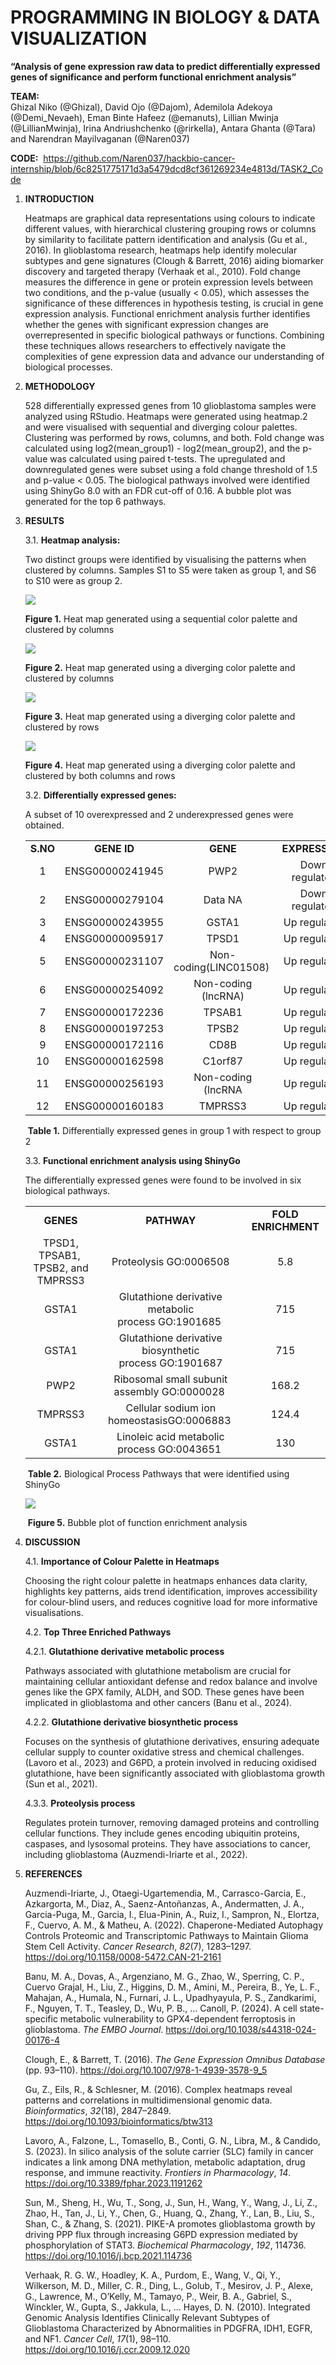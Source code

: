 <!--StartFragment-->

 <h1>PROGRAMMING IN BIOLOGY & DATA VISUALIZATION</h1>

   **“Analysis of gene expression raw data to predict differentially expressed genes of significance and perform functional enrichment analysis”**

**TEAM:**\
Ghizal Niko (@Ghizal), David Ojo (@Dajom), Ademilola Adekoya (@Demi\_Nevaeh), Eman Binte Hafeez (@emanuts), Lillian Mwinja (@LillianMwinja), Irina Andriushchenko (@rirkella), Antara Ghanta (@Tara) and Narendran Mayilvaganan (@Naren037)

**CODE:**  <https://github.com/Naren037/hackbio-cancer-internship/blob/6c8251775171d3a5479dcd8cf361269234e4813d/TASK2_Code>   

1. **INTRODUCTION**

   Heatmaps are graphical data representations using colours to indicate different values, with hierarchical clustering grouping rows or columns by similarity to facilitate pattern identification and analysis (Gu et al., 2016). In glioblastoma       research, heatmaps help identify molecular subtypes and gene signatures (Clough & Barrett, 2016) aiding biomarker discovery and targeted therapy (Verhaak et al., 2010). Fold change measures the difference in gene or protein expression levels between two conditions, and the p-value (usually < 0.05), which assesses the significance of these differences in hypothesis testing, is crucial in gene expression analysis. Functional enrichment analysis further identifies whether the genes with significant expression changes are overrepresented in specific biological pathways or functions. Combining these techniques allows researchers to effectively navigate the complexities of gene expression data and advance our understanding of biological processes.

2. **METHODOLOGY**

   528 differentially expressed genes from 10 glioblastoma samples were analyzed using RStudio. Heatmaps were generated using heatmap.2 and were visualised with sequential and diverging colour palettes. Clustering was performed by rows, columns, and both. Fold change was calculated using log2(mean\_group1) - log2(mean\_group2), and the p-value was calculated using paired t-tests. The upregulated and downregulated genes were subset using a fold change threshold of 1.5 and p-value < 0.05. The biological pathways involved were identified using ShinyGo 8.0 with an FDR cut-off of 0.16. A bubble plot was generated for the top 6 pathways. 

3. **RESULTS**

   3.1. **Heatmap analysis:**

      Two distinct groups were identified by visualising the patterns when clustered by columns. Samples S1 to S5 were taken as group 1, and S6 to S10 were as group 2.

      ![](https://lh7-rt.googleusercontent.com/docsz/AD_4nXekBQMwssEnQR7MvzeiRu0jTKhi9h5Rd5ZoeZz61NtqxUviTsFA5qXImCMG9TqNNBdKjwvTcSipwV4ew8A2orjLQLa4jZfOx3Dhl6S4Ul8ySZKFlRrmqzPkSImtVTVotaZRklIIaLWnzOnzXIhGZ5bANOY8?key=1GDaguhNYDgftMhdZ7Y7yw)

   **Figure 1.** Heat map generated using a sequential color palette and clustered by columns

      ![](https://lh7-rt.googleusercontent.com/docsz/AD_4nXduBfqOXAyKinYh4cKrzOD00gXDISbizNiyW8eDbiLW0RF9pN6hVnFzq6ZB6zjL149DFJ2ce5Kc9R5N6NSETXEoF1ETDWajiBEysfmxPr-yfU7721a_70iHqPhyK0FEzHRDyX7bSVni4lZiLWVqD2Wq8yg?key=1GDaguhNYDgftMhdZ7Y7yw)

   **Figure 2.** Heat map generated using a diverging color palette and clustered by columns


      ![](https://lh7-rt.googleusercontent.com/docsz/AD_4nXdnih4QBgsiJETAw-dsZYDAuPg_4tn6plx1Gkr0gTTMxpspiDgyh0oQadlYe9T-i2nHI0AbdIj73998xV2dVbmDbb0FsOnCffkvSBLMPr8LW34eZ20C6ccGhtE6Is2fYCXtTsXhbvmdpVFcYswwhDdpD2HM?key=1GDaguhNYDgftMhdZ7Y7yw)

   **Figure 3.** Heat map generated using a diverging color palette and clustered by rows

      ![](https://lh7-rt.googleusercontent.com/docsz/AD_4nXfFTnd9pUp7-6R5Dp_T6N9VmESmlBUNFRCNg_ZU2Lfxyu5LRWyBETtnn16oZGuVmHFg_p6Ch4DPxiL8VmC9JjnypY-TYsizJ9h1TAaEZ5iMNUFbNntUDYzG5ARVJGxuM4Mze3mg80bIWGx0Ew_FKRie7w?key=1GDaguhNYDgftMhdZ7Y7yw)

   **Figure 4.** Heat map generated using a diverging color palette and clustered by both columns and rows

   3.2. **Differentially expressed genes:**

   A subset of 10 overexpressed and 2 underexpressed genes were obtained.

   |          |                 |                        |                |
   | :------: | :-------------: | :--------------------: | :------------: |
   | **S.NO** |   **GENE ID**   |        **GENE**        | **EXPRESSION** |
   |     1    | ENSG00000241945 |          PWP2          | Down regulated |
   |     2    | ENSG00000279104 |         Data NA        | Down regulated |
   |     3    | ENSG00000243955 |          GSTA1         |  Up regulated  |
   |     4    | ENSG00000095917 |          TPSD1         |  Up regulated  |
   |     5    | ENSG00000231107 | Non-coding(LINC01508)  |  Up regulated  |
   |     6    | ENSG00000254092 |   Non-coding (lncRNA)  |  Up regulated  |
   |     7    | ENSG00000172236 |         TPSAB1         |  Up regulated  |
   |     8    | ENSG00000197253 |          TPSB2         |  Up regulated  |
   |     9    | ENSG00000172116 |          CD8B          |  Up regulated  |
   |    10    | ENSG00000162598 |         C1orf87        |  Up regulated  |
   |    11    | ENSG00000256193 |   Non-coding (lncRNA   |  Up regulated  |
   |    12    | ENSG00000160183 |         TMPRSS3        |  Up regulated  |

    **Table 1.** Differentially expressed genes in group 1 with respect to group 2


   3.3. **Functional enrichment analysis using ShinyGo**

   The differentially expressed genes were found to be involved in six biological pathways.

   |                                    |                                                        |                     |
   | :--------------------------------: | :----------------------------------------------------: | :-----------------: |
   |              **GENES**             |                       **PATHWAY**                      | **FOLD ENRICHMENT** |
   | TPSD1, TPSAB1,  TPSB2, and TMPRSS3 |                 Proteolysis GO:0006508                 |         5.8         |
   |                GSTA1               |  Glutathione derivative metabolic process GO:1901685   |         715         |
   |                GSTA1               | Glutathione derivative biosynthetic process GO:1901687 |         715         |
   |                 PWP2               |      Ribosomal small subunit assembly GO:0000028       |        168.2        |
   |               TMPRSS3              |       Cellular sodium ion homeostasisGO:0006883        |        124.4        |
   |                GSTA1               |       Linoleic acid metabolic process GO:0043651       |         130         |

    **Table 2.** Biological Process Pathways that were identified using ShinyGo

   ![](https://lh7-rt.googleusercontent.com/docsz/AD_4nXf3Cx4osBc7ueqwtcSHO8nC4yMGhlHdW6GDPOJ89QNNGJQJXTvi_rTp4UYCZSzx3ZRDvuusd7xEyymxv-F4Xo9yAF76NOnurbvPuwlGorOqHuWhiWygNCXY8ZxybGud98RwJr26wZIU_VlsbDJEnHnOFb4?key=1GDaguhNYDgftMhdZ7Y7yw)

    **Figure 5.** Bubble plot of function enrichment analysis

4. **DISCUSSION**

   4.1. **Importance of Colour Palette in Heatmaps**

      Choosing the right colour palette in heatmaps enhances data clarity, highlights key patterns, aids trend identification, improves accessibility for colour-blind users, and reduces cognitive load for more informative visualisations.

   4.2. **Top Three Enriched Pathways**

      4.2.1. **Glutathione derivative metabolic process**

      Pathways associated with glutathione metabolism are crucial for maintaining cellular antioxidant defense and redox balance and involve genes like the GPX family, ALDH, and SOD. These genes have been implicated in glioblastoma and other cancers (Banu et al., 2024).

      4.2.2. **Glutathione derivative biosynthetic process** 

      Focuses on the synthesis of glutathione derivatives, ensuring adequate cellular supply to counter oxidative stress and chemical challenges. (Lavoro et al., 2023) and G6PD, a protein involved in reducing oxidised glutathione, have been significantly associated with glioblastoma growth (Sun et al., 2021).

      4.3.3. **Proteolysis process**

      Regulates protein turnover, removing damaged proteins and controlling cellular functions. They include genes encoding ubiquitin proteins, caspases, and lysosomal proteins. They have associations to cancer, including glioblastoma (Auzmendi-Iriarte et al., 2022).

5. **REFERENCES** 

   Auzmendi-Iriarte, J., Otaegi-Ugartemendia, M., Carrasco-Garcia, E., Azkargorta, M., Diaz, A., Saenz-Antoñanzas, A., Andermatten, J. A., Garcia-Puga, M., Garcia, I., Elua-Pinin, A., Ruiz, I., Sampron, N., Elortza, F., Cuervo, A. M., & Matheu, A. (2022). Chaperone-Mediated Autophagy Controls Proteomic and Transcriptomic Pathways to Maintain Glioma Stem Cell Activity. _Cancer Research_, _82_(7), 1283–1297. <https://doi.org/10.1158/0008-5472.CAN-21-2161>

   Banu, M. A., Dovas, A., Argenziano, M. G., Zhao, W., Sperring, C. P., Cuervo Grajal, H., Liu, Z., Higgins, D. M., Amini, M., Pereira, B., Ye, L. F., Mahajan, A., Humala, N., Furnari, J. L., Upadhyayula, P. S., Zandkarimi, F., Nguyen, T. T., Teasley, D., Wu, P. B., … Canoll, P. (2024). A cell state-specific metabolic vulnerability to GPX4-dependent ferroptosis in glioblastoma. _The EMBO Journal_. <https://doi.org/10.1038/s44318-024-00176-4>

   Clough, E., & Barrett, T. (2016). _The Gene Expression Omnibus Database_ (pp. 93–110). <https://doi.org/10.1007/978-1-4939-3578-9_5>

   Gu, Z., Eils, R., & Schlesner, M. (2016). Complex heatmaps reveal patterns and correlations in multidimensional genomic data. _Bioinformatics_, _32_(18), 2847–2849. <https://doi.org/10.1093/bioinformatics/btw313>

   Lavoro, A., Falzone, L., Tomasello, B., Conti, G. N., Libra, M., & Candido, S. (2023). In silico analysis of the solute carrier (SLC) family in cancer indicates a link among DNA methylation, metabolic adaptation, drug response, and immune reactivity. _Frontiers in Pharmacology_, _14_. <https://doi.org/10.3389/fphar.2023.1191262>

   Sun, M., Sheng, H., Wu, T., Song, J., Sun, H., Wang, Y., Wang, J., Li, Z., Zhao, H., Tan, J., Li, Y., Chen, G., Huang, Q., Zhang, Y., Lan, B., Liu, S., Shan, C., & Zhang, S. (2021). PIKE-A promotes glioblastoma growth by driving PPP flux through increasing G6PD expression mediated by phosphorylation of STAT3. _Biochemical Pharmacology_, _192_, 114736. <https://doi.org/10.1016/j.bcp.2021.114736>

   Verhaak, R. G. W., Hoadley, K. A., Purdom, E., Wang, V., Qi, Y., Wilkerson, M. D., Miller, C. R., Ding, L., Golub, T., Mesirov, J. P., Alexe, G., Lawrence, M., O’Kelly, M., Tamayo, P., Weir, B. A., Gabriel, S., Winckler, W., Gupta, S., Jakkula, L., … Hayes, D. N. (2010). Integrated Genomic Analysis Identifies Clinically Relevant Subtypes of Glioblastoma Characterized by Abnormalities in PDGFRA, IDH1, EGFR, and NF1. _Cancer Cell_, _17_(1), 98–110. <https://doi.org/10.1016/j.ccr.2009.12.020> 

<!--EndFragment-->
